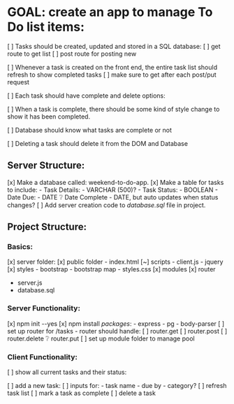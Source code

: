 # GOAL: create an app to manage To Do list items: 

[ ] Tasks should be created, updated and stored in a SQL database:
    [ ] get route to get list
    [ ] post route for posting new 

[ ] Whenever a task is created on the front end, the entire task list should refresh to show completed tasks
    [ ] make sure to get after each post/put request

[ ] Each task should have complete and delete options:

[ ] When a task is complete, there should be some kind of style change to show it has been completed. 

[ ] Database should know what tasks are complete or not

[ ] Deleting a task should delete it from the DOM and Database

## Server Structure:   
[x] Make a database called: weekend-to-do-app. 
[x] Make a table for tasks to include: 
    - Task Details:
        - VARCHAR (500)?
    - Task Status:
        - BOOLEAN 
    - Date Due:
        - DATE 
    ❔ Date Complete
        - DATE, but auto updates when status changes?
[ ] Add server creation code to _database.sql_ file in project.


## Project Structure:   

### Basics:
[x] server folder: 
    [x] public folder
        - index.html
        [~] scripts
            - client.js
            - jquery
        [x] styles
            - bootstrap
            - bootstrap map
            - styles.css
    [x] modules
    [x] router
- server.js
- database.sql             

### Server Functionality: 
[x] npm init --yes
[x] npm install *packages*:
    - express
    - pg
    - body-parser
[ ] set up router for /tasks
    - router should handle:
        [ ] router.get
        [ ] router.post
        [ ] router.delete
        ❔ router.put 
[ ] set up module folder to manage pool

### Client Functionality: 
[ ] show all current tasks and their status:

[ ] add a new task: 
    [ ] inputs for: 
        - task name
        - due by
        - category?
    [ ] refresh task list
[ ] mark a task as complete
[ ] delete a task